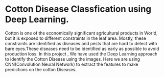 # Cotton Disease Classfication using Deep Learning.

Cotton is one of the economically significant agricultural products in World, but it is exposed to different constraints in the leaf area. Mostly, these constraints are identified as diseases and pests that are hard to detect with bare eyes.These diseases need to be identified as early as possible to avoid production loss.
In this project , We have used the Deep Learning approach to identify the Cotton Disease using the images. 
Here we are using CNN(Convolution Neural Network) to extract the features to make predictions on the cotton Diseases.
